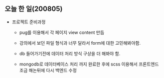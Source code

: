 ## 오늘 한 일(200805)

-   프로젝트 준비과정

    -   pug를 이용해서 각 페이지 view content 만듬

    -   강의에서 보던 파일 형식과 너무 달라서 form에 대한 고민해봐야함.

    -   db 들어가기전에 데이터 처리 방식 구상을 더 해봐야 함.

    -   mongodb로 데이터베이스 처리 까지 완료한 후에 scss 이용해서 프론트엔드 조금 해논뒤에 다시 백엔드 수정
